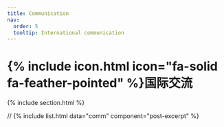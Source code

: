 ```yaml
---
title: Communication
nav:
  order: 5
  tooltip: International communication
---
```


# {% include icon.html icon="fa-solid fa-feather-pointed" %}国际交流

{% include section.html %}

// {% include list.html data="comm" component="post-excerpt" %}
